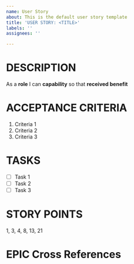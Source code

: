 ```yaml
---
name: User Story
about: This is the default user story template
title: 'USER STORY: <TITLE>'
labels: ''
assignees: ''

---
```


# DESCRIPTION
As a **role** I can **capability** so that **received benefit**

# ACCEPTANCE CRITERIA

1.  Criteria 1
2. Criteria 2
3. Criteria 3

# TASKS
- [ ] Task 1
- [ ] Task 2
- [ ] Task 3

# STORY POINTS
1, 3, 4, 8, 13, 21

# EPIC Cross References
